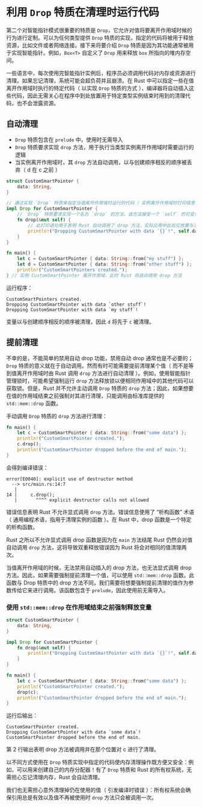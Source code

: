 # 利用 `Drop` 特质在清理时运行代码

第二个对智能指针模式很重要的特质是 `Drop`，它允许对值将要离开作用域时候的行为进行定制。可以为任何类型提供 `Drop` 特质的实现，指定的代码将被用于释放资源，比如文件或者网络连接。接下来将要介绍 `Drop` 特质是因为其功能通常被用于实现智能指针。例如，`Box<T>` 自定义了 `Drop` 用来释放 `box` 所指向的堆内存空间。

一些语言中，每次使用完智能指针实例后，程序员必须调用代码对内存或资源进行清理。如果忘记清理，系统可能会超负荷并且崩溃。在 Rust 中可以指定一些在值离开作用域时执行的特定代码（ 以实现 `Drop` 特质的方式 ），编译器将自动插入这些代码，因此无需关心在程序中到处放置用于特定类型实例结束时用到的清理代码，也不会泄露资源。

## 自动清理

- `Drop` 特质包含在 `prelude` 中，使用时无需导入
- `Drop` 特质要求实现 `drop` 方法，用于执行当类型实例离开作用域时需要运行的逻辑
- 当实例离开作用域时，其 `drop` 方法自动调用，以与创建顺序相反的顺序被丢弃（ d 在 c 之前 ）

```rust
struct CustomSmartPointer {
    data: String,
}

// 通过实现 `Drop` 特质来指定当值离开作用域时运行的代码（ 实例离开作用域时打印信息 ）
impl Drop for CustomSmartPointer {
    // `Drop` 特质要求实现一个名为 `drop` 的方法，该方法接受一个 `self` 的可变引用作为参数
    fn drop(&mut self) {
        // 此打印语句用于表明 Rust 自动调用了 drop 方法，实际应用中此处应放置与清理相关的代码，而不仅仅只是打印语句
        println!("Dropping CustomSmartPointer with data `{}`!", self.data);
    }
}

fn main() {
    let c = CustomSmartPointer { data: String::from("my stuff") };
    let d = CustomSmartPointer { data: String::from("other stuff") };
    println!("CustomSmartPointers created.");
} // 实例 CustomSmartPointer 离开作用域，此时 Rust 将自动调用 drop 方法
```

运行程序：

```shell
CustomSmartPointers created.
Dropping CustomSmartPointer with data `other stuff`!
Dropping CustomSmartPointer with data `my stuff`!
```

变量以与创建顺序相反的顺序被清理，因此 `d` 将先于 `c` 被清理。

## 提前清理

不幸的是，不能简单的禁用自动 drop 功能，禁用自动 drop 通常也是不必要的；`Drop` 特质的意义就在于自动调用。然而有时可能需要提前清理某个值（ 而不是等到值离开作用域时由 Rust 调用 `drop` 方法进行自动清理 ）。例如，使用智能指针管理锁时，可能希望强制运行 `drop` 方法释放锁以便相同作用域中的其他代码可以获取锁。但是，Rust 并不允许主动调用 `Drop` 特质的 `drop` 方法；因此，如果想要在值的作用域结束之前强制对其进行清理，只能调用由标准库提供的 `std::mem::drop` 函数。

手动调用 `Drop` 特质的 `drop` 方法进行清理：

```rust
fn main() {
    let c = CustomSmartPointer { data: String::from("some data") };
    println!("CustomSmartPointer created.");
    c.drop();
    println!("CustomSmartPointer dropped before the end of main.");
}
```

会得到编译错误：

```shell
error[E0040]: explicit use of destructor method
  --> src/main.rs:14:7
   |
14 |     c.drop();
   |       ^^^^ explicit destructor calls not allowed
```

错误信息表明 Rust 不允许显式调用 `drop` 方法。错误信息使用了 “析构函数” 术语（ 通用编程术语，指用于清理实例的函数 ）。在 Rust 中，drop 函数是一个特定的析构函数。

Rust 之所以不允许显式调用 drop 函数是因为在 `main` 方法结尾 Rust 仍然会对值自动调用 `drop` 方法，这将导致双重释放错误因为 Rust 将会对相同的值清理两次。

当值离开作用域的时候，无法禁用自动插入的 drop 方法，也无法显式调用 drop 方法。因此，如果需要强制提前清理一个值，可以使用 `std::mem::drop` 函数。此函数与 Drop 特质中的 drop 方法不同，我们需要将想要强制提前清理的值作为参数传给它来进行调用。该函数包含于 `prelude`，因此使用前无需导入。

### 使用 `std::mem::drop` 在作用域结束之前强制释放变量

```rust
struct CustomSmartPointer {
    data: String,
}

impl Drop for CustomSmartPointer {
    fn drop(&mut self) {
        println!("Dropping CustomSmartPointer with data `{}`!", self.data);
    }
}

fn main() {
    let c = CustomSmartPointer { data: String::from("some data") };
    println!("CustomSmartPointer created.");
    drop(c);
    println!("CustomSmartPointer dropped before the end of main.");
}
```

运行后输出：

```shell
CustomSmartPointer created.
Dropping CustomSmartPointer with data `some data`!
CustomSmartPointer dropped before the end of main.
```

第 2 行输出表明 drop 方法被调用并在那个位置对 c 进行了清理。

以不同方式使用在 `Drop` 特质实现中指定的代码使内存清理操作既方便又安全：例如，可以用来创建自己的内存分配器！有了 `Drop` 特质和 Rust 的所有权系统，无需担心忘记清理内存，Rust 会自动清理。

我们也无需担心意外清理掉仍在使用的值（ 引发编译时错误 ）：所有权系统会确保引用总是有效以及值不再被使用时 `drop` 方法只会被调用一次。
